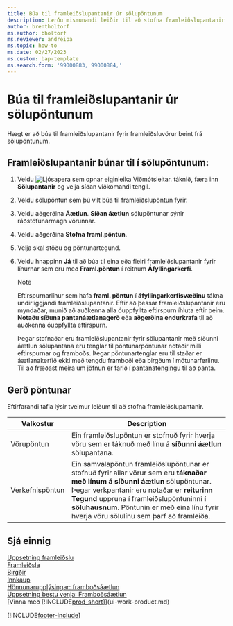 ```yaml
---
title: Búa til framleiðslupantanir úr sölupöntunum
description: Lærðu mismunandi leiðir til að stofna framleiðslupantanir fyrir framleiddar vörur beint úr sölupöntunum.
author: brentholtorf
ms.author: bholtorf
ms.reviewer: andreipa
ms.topic: how-to
ms.date: 02/27/2023
ms.custom: bap-template
ms.search.form: '99000883, 99000884,'
---
```

# <a name="create-production-orders-from-sales-orders"></a><a name="create-production-orders-from-sales-orders"></a>Búa til framleiðslupantanir úr sölupöntunum

Hægt er að búa til framleiðslupantanir fyrir framleiðsluvörur beint frá sölupöntunum.  

## <a name="to-create-a-production-order-from-a-sales-order"></a><a name="to-create-a-production-order-from-a-sales-order"></a>Framleiðslupantanir búnar til í sölupöntunum:

1. Veldu ![Ljósapera sem opnar eiginleika Viðmótsleitar.](media/ui-search/search_small.png "Segðu mér hvað þú vilt gera") táknið, færa inn **Sölupantanir** og velja síðan viðkomandi tengil.  
2. Veldu sölupöntun sem þú vilt búa til framleiðslupöntun fyrir.  
3. Veldu aðgerðina **Áætlun**.  **Síðan áætlun**  sölupöntunar sýnir ráðstöfunarmagn vörunnar.  
4. Veldu aðgerðina **Stofna framl.pöntun**.  
5. Velja skal stöðu og pöntunartegund.  
6. Veldu hnappinn **Já** til að búa til eina eða fleiri framleiðslupantanir fyrir línurnar sem eru með **Framl.pöntun** í reitnum **Áfyllingarkerfi**.

    > [!NOTE]  
    > Eftirspurnarlínur sem hafa  **framl. pöntun**  í  **áfyllingarkerfisvæðinu**  tákna undirliggjandi framleiðslupantanir. Eftir að þessar framleiðslupantanir eru myndaðar, munið að auðkenna alla óuppfyllta eftirspurn íhluta eftir þeim.  **Notaðu síðuna pantanáætlanagerð**  eða  **aðgerðina endurkrafa**  til að auðkenna óuppfyllta eftirspurn.
    >
    > Þegar stofnaðar eru framleiðslupantanir fyrir sölupantanir með síðunni áætlun sölupantana eru tenglar til pöntunarpöntunar notaðir milli eftirspurnar og framboðs. Þegar pöntunartenglar eru til staðar er áætlanakerfið ekki með tengdu framboði eða birgðum í mótunarferlinu. Til að fræðast meira um jöfnun er farið í  [pantanatengingu](design-details-central-concepts-of-the-planning-system.md#order-to-order-links) til að panta.

## <a name="order-type"></a><a name="order-type"></a>Gerð pöntunar

Eftirfarandi tafla lýsir tveimur leiðum til að stofna framleiðslupantanir.

|Valkostur|Description|
|------|-----------|
|Vörupöntun|Ein framleiðslupöntun er stofnuð fyrir hverja vöru sem er táknuð með línu á  **síðunni áætlun**  sölupantana.|
|Verkefnispöntun|Ein samvalapöntun framleiðslupöntunar er stofnuð fyrir allar vörur sem eru  **táknaðar með línum á síðunni áætlun**  sölupöntunar. Þegar verkpantanir eru notaðar er  **reiturinn Tegund**  uppruna í framleiðslupöntuninni  **í söluhausnum**. Pöntunin er með eina línu fyrir hverja vöru sölulínu sem þarf að framleiða.|

## <a name="see-also"></a><a name="see-also"></a>Sjá einnig

[Uppsetning framleiðslu](production-configure-production-processes.md)  
[Framleiðsla](production-manage-manufacturing.md)  
[Birgðir](inventory-manage-inventory.md)  
[Innkaup](purchasing-manage-purchasing.md)  
[Hönnunarupplýsingar: framboðsáætlun](design-details-supply-planning.md)  
[Uppsetning bestu venja: Framboðsáætlun](setup-best-practices-supply-planning.md)  
[Vinna með [!INCLUDE[prod_short](includes/prod_short.md)]](ui-work-product.md)


[!INCLUDE[footer-include](includes/footer-banner.md)]
